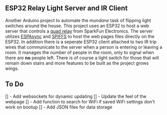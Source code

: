 ESP32 Relay Light Server and IR Client
------------------------------------------

Another Arduino project to automate the _mundane_ task of flipping light switches
around the house. This project uses an ESP32 to host a web server that
controls a [quad relay](https://www.sparkfun.com/products/15102) from SparkFun Electronics. 
The server utilizes [ESPAsync](https://github.com/me-no-dev/ESPAsyncWebServer) and [SPIFFS](https://github.com/pellepl/spiffs)
to host the web pages files directly on the ESP32. 
In addition there is a seperate ESP32 client attached to two IR trip wires that
communicate to the server when a person is entering or leaving a room. It
manages the number of people in the room, only to signal when there are
**no** people left. There is of course a light switch for those that will
remain down stairs and more features to be built as the project grows wings. 

To Do
-------------------------------------

[] - Add websockets for dynamic updating
[] - Update the feel of the webpage
[] - Add function to search for WiFi if saved WiFi settings don't work on
bootup
[] - Add JSON files for data storage

